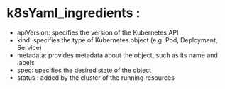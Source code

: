 # k8sYaml_ingredients :
* apiVersion: specifies the version of the Kubernetes API
* kind: specifies the type of Kubernetes object (e.g. Pod, Deployment, Service)
* metadata: provides metadata about the object, such as its name and labels
* spec: specifies the desired state of the object
* status : added by the cluster of the running resources